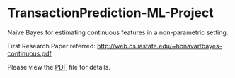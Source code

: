 # TransactionPrediction-ML-Project
Naive Bayes for estimating continuous features in a non-parametric setting.

First Research Paper referred: 
http://web.cs.iastate.edu/~honavar/bayes-continuous.pdf


Please view the [PDF](https://github.com/Sharma-Tu/TransactionPrediction-NonParametric/blob/master/FinalReport.CS6140.pdf) file for details.
